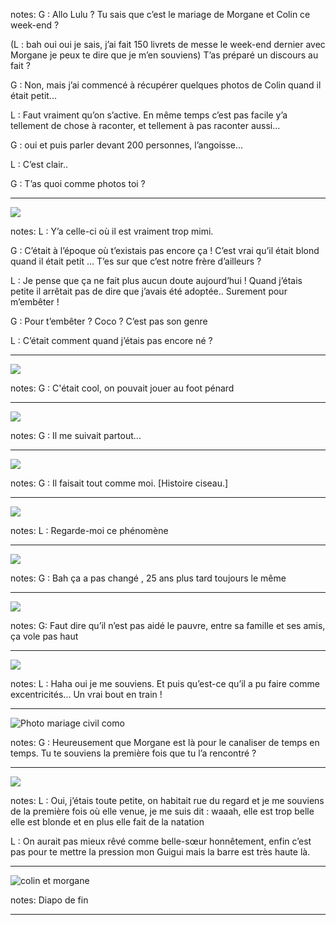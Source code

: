notes:
G : Allo Lulu ? Tu sais que c’est le mariage de Morgane et Colin ce week-end ?

(L : bah oui oui je sais, j’ai fait 150 livrets de messe le week-end dernier avec Morgane je peux te dire que je m’en souviens)  T’as préparé un discours au fait ?

G : Non, mais j’ai commencé à récupérer quelques photos de Colin quand il était petit...

L : Faut vraiment qu’on s’active. En même temps c’est pas facile y’a tellement de chose à raconter, et tellement à pas raconter aussi…

G : oui et puis parler devant 200 personnes, l’angoisse…

L : C’est clair..

G : T’as quoi comme photos toi ?

---

![](images/baton.jpg)

notes:
L : Y’a celle-ci où il est vraiment trop mimi.

G : C’était à l’époque où t’existais pas encore ça ! C’est vrai qu’il était blond quand il était petit … T’es sur que c’est notre frère d’ailleurs ?

L : Je pense que ça ne fait plus aucun doute  aujourd’hui ! Quand j’étais petite il arrêtait pas de dire que j’avais été adoptée.. Surement pour m’embêter !

G : Pour t’embêter ? Coco ? C’est pas son genre

L : C’était comment quand j’étais pas encore né ?

---

![](images/foot.jpg)

notes:
G : C'était cool, on pouvait jouer au foot pénard

---

![](images/arbre.jpg)

notes:
G : Il me suivait partout...

---

![](images/clown.jpg)

notes:
G : Il faisait tout comme moi.
[Histoire ciseau.]

---

![](images/turban.jpg)

notes:
L : Regarde-moi ce phénomène

---

![](images/randocochonou.jpg)

notes:
G : Bah ça a pas changé , 25 ans plus tard toujours le même

---

![](images/70th.jpg)

notes:
G: Faut dire qu’il n’est pas aidé le pauvre, entre sa famille et ses amis, ça vole pas haut

---

![](images/ski.jpg)

notes:
L : Haha oui je me souviens. Et puis qu’est-ce qu’il a pu faire comme excentricités... Un vrai bout en train !

---

![Photo mariage civil como](images/6.jpg)

notes:
G : Heureusement que Morgane est là pour le canaliser de temps en temps. Tu te souviens la première fois que tu l’a rencontré ?

---

![](images/comojeune.jpg)

notes:
L : Oui, j’étais toute petite, on habitait rue du regard et je me souviens de la première fois où elle venue, je me suis dit : waaah, elle est trop belle elle est blonde et en plus elle fait de la natation

L : On aurait pas mieux rêvé comme belle-sœur honnêtement, enfin c’est pas pour te mettre la pression mon Guigui mais la barre est très haute là.

---

![colin et morgane](images/8.jpg)

notes:
Diapo de fin

---
